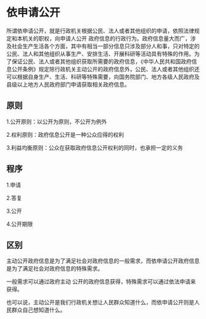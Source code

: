 # 依申请公开

所谓依申请公开，就是行政机关根据公民、法人或者其他组织的申请，依照法律规定和本机关的职权，向申请人公开 政府信息的行政行为。政府信息量大而广，涉及社会生产生活各个方面，其中有相当一部分信息只涉及部分人和事，只对特定的公民、法人和其他组织从事生产、安排生活、开展科研等活动具有特殊的作用。为了保证公民、法人或者其他组织获取所需要的政府信息，《中华人民共和国政府信息公开条例》规定除行政机关主动公开的政府信息外，公民、法人或者其他组织还可以根据自身生产、生活、科研等特殊需要，向国务院部门、地方各级人民政府及县级以上地方人民政府部门申请获取相关政府信息。

## 原则

1.公开原则：以公开为原则，不公开为例外

2.权利原则：政府信息公开是一种公众应得的权利

3.利益均衡原则：公众在获取政府信息公开权利的同时，也承担一定的义务

## 程序

1.申请

2.答复

3.公开

4.公开期限

## 区别

主动公开政府信息是为了满足社会对政府信息的一般需求，而依申请公开政府信息是为了满足社会对政府信息的特殊需求。

一般需求可以通过政府主动 公开的政府信息获得，特殊需求可以通过依法申请来获得。

也可以说，主动公开是我们行政机关想让人民群众知道什么，而依申请公开则是人民群众自己想知道什么。
